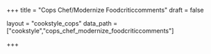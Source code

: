 +++
title = "Cops Chef/Modernize Foodcriticcomments"
draft = false

layout = "cookstyle_cops"
data_path = ["cookstyle","cops_chef_modernize_foodcriticcomments"]

+++

<!-- The content of this page is automatically generated from the
cops_chef_modernize_foodcriticcomments.yml file in github.com/chef/cookstyle/docs-chef-io/data/cookstyle. -->
